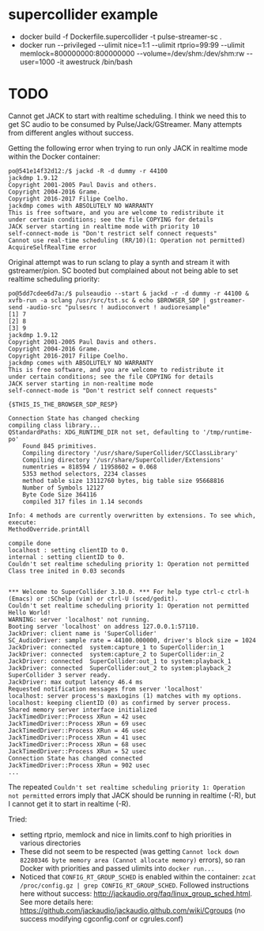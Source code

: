 # supercollider example
* docker build -f Dockerfile.supercollider -t pulse-streamer-sc .
* docker run --privileged --ulimit nice=1:1 --ulimit rtprio=99:99 --ulimit memlock=800000000:800000000 --volume=/dev/shm:/dev/shm:rw --user=1000 -it awestruck /bin/bash

# TODO
Cannot get JACK to start with realtime scheduling. I think we need this to get SC audio to be consumed by Pulse/Jack/GStreamer. Many attempts from different angles without success.

Getting the following error when trying to run only JACK in realtime mode within the Docker container:

```
po@541e14f32d12:/$ jackd -R -d dummy -r 44100
jackdmp 1.9.12
Copyright 2001-2005 Paul Davis and others.
Copyright 2004-2016 Grame.
Copyright 2016-2017 Filipe Coelho.
jackdmp comes with ABSOLUTELY NO WARRANTY
This is free software, and you are welcome to redistribute it
under certain conditions; see the file COPYING for details
JACK server starting in realtime mode with priority 10
self-connect-mode is "Don't restrict self connect requests"
Cannot use real-time scheduling (RR/10)(1: Operation not permitted)
AcquireSelfRealTime error
```

Original attempt was to run sclang to play a synth and stream it with gstreamer/pion. SC booted but complained about not being able to set realtime scheduling priority:
```
po@5dd7cdee6d7a:/$ pulseaudio --start & jackd -r -d dummy -r 44100 & xvfb-run -a sclang /usr/src/tst.sc & echo $BROWSER_SDP | gstreamer-send -audio-src "pulsesrc ! audioconvert ! audioresample"
[1] 7
[2] 8
[3] 9
jackdmp 1.9.12
Copyright 2001-2005 Paul Davis and others.
Copyright 2004-2016 Grame.
Copyright 2016-2017 Filipe Coelho.
jackdmp comes with ABSOLUTELY NO WARRANTY
This is free software, and you are welcome to redistribute it
under certain conditions; see the file COPYING for details
JACK server starting in non-realtime mode
self-connect-mode is "Don't restrict self connect requests"

{$THIS_IS_THE_BROWSER_SDP_RESP}

Connection State has changed checking
compiling class library...
QStandardPaths: XDG_RUNTIME_DIR not set, defaulting to '/tmp/runtime-po'
	Found 845 primitives.
	Compiling directory '/usr/share/SuperCollider/SCClassLibrary'
	Compiling directory '/usr/share/SuperCollider/Extensions'
	numentries = 818594 / 11958602 = 0.068
	5353 method selectors, 2234 classes
	method table size 13112760 bytes, big table size 95668816
	Number of Symbols 12127
	Byte Code Size 364116
	compiled 317 files in 1.14 seconds

Info: 4 methods are currently overwritten by extensions. To see which, execute:
MethodOverride.printAll

compile done
localhost : setting clientID to 0.
internal : setting clientID to 0.
Couldn't set realtime scheduling priority 1: Operation not permitted
Class tree inited in 0.03 seconds


*** Welcome to SuperCollider 3.10.0. *** For help type ctrl-c ctrl-h (Emacs) or :SChelp (vim) or ctrl-U (sced/gedit).
Couldn't set realtime scheduling priority 1: Operation not permitted
Hello World!
WARNING: server 'localhost' not running.
Booting server 'localhost' on address 127.0.0.1:57110.
JackDriver: client name is 'SuperCollider'
SC_AudioDriver: sample rate = 44100.000000, driver's block size = 1024
JackDriver: connected  system:capture_1 to SuperCollider:in_1
JackDriver: connected  system:capture_2 to SuperCollider:in_2
JackDriver: connected  SuperCollider:out_1 to system:playback_1
JackDriver: connected  SuperCollider:out_2 to system:playback_2
SuperCollider 3 server ready.
JackDriver: max output latency 46.4 ms
Requested notification messages from server 'localhost'
localhost: server process's maxLogins (1) matches with my options.
localhost: keeping clientID (0) as confirmed by server process.
Shared memory server interface initialized
JackTimedDriver::Process XRun = 42 usec
JackTimedDriver::Process XRun = 69 usec
JackTimedDriver::Process XRun = 46 usec
JackTimedDriver::Process XRun = 41 usec
JackTimedDriver::Process XRun = 68 usec
JackTimedDriver::Process XRun = 52 usec
Connection State has changed connected
JackTimedDriver::Process XRun = 902 usec
...
```

The repeated `Couldn't set realtime scheduling priority 1: Operation not permitted` errors imply that JACK should be running in realtime (-R), but I cannot get it to start in realtime (-R).

Tried:
* setting rtprio, memlock and nice in limits.conf to high priorities in various directories
* These did not seem to be respected (was getting `Cannot lock down 82280346 byte memory area (Cannot allocate memory)` errors), so ran Docker with priorities and passed ulimits into `docker run...`
* Noticed that `CONFIG_RT_GROUP_SCHED` is enabled within the container: `zcat /proc/config.gz | grep CONFIG_RT_GROUP_SCHED`. Followed instructions here without success: http://jackaudio.org/faq/linux_group_sched.html. See more details here: https://github.com/jackaudio/jackaudio.github.com/wiki/Cgroups (no success modifying cgconfig.conf or cgrules.conf)
